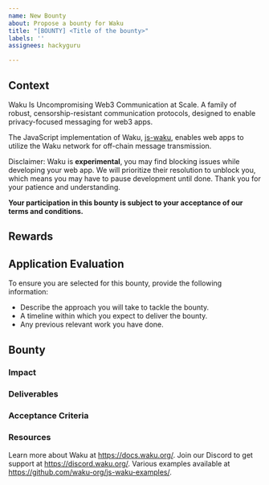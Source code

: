 ```yaml
---
name: New Bounty
about: Propose a bounty for Waku
title: "[BOUNTY] <Title of the bounty>"
labels: ''
assignees: hackyguru

---
```


## Context

<!--
Context for the bounty on Gitcoin/Bounty platform. Currently curated for a js-waku bounty.
Only change if the bounty is for another SDK
-->

Waku Is Uncompromising Web3 Communication at Scale.
A family of robust, censorship-resistant communication protocols, designed to enable privacy-focused messaging for web3 apps.

The JavaScript implementation of Waku, [js-waku](https://github.com/waku-org/js-waku/), enables web apps to utilize the Waku network for off-chain message transmission.

Disclaimer: Waku is **experimental**, you may find blocking issues while developing your web app. We will prioritize their resolution to unblock you, which means you may have to pause development until done.
Thank you for your patience and understanding.

**Your participation in this bounty is subject to your acceptance of our terms and conditions.**

## Rewards

<!-- Mention the reward for successfully completing the bounty -->

## Application Evaluation

<!-- Criteria we will use to select the hacker that will do the bounty -->

To ensure you are selected for this bounty, provide the following information:

- Describe the approach you will take to tackle the bounty.
- A timeline within which you expect to deliver the bounty.
- Any previous relevant work you have done.

## Bounty

<!-- Explain your bounty's executive summary that precisely mentions its outline -->

### Impact

<!-- Explain how your bounty positively contributes to the growth of Waku -->

### Deliverables

<!-- List out all the deliverables of the bounty -->

### Acceptance Criteria

<!-- Explain the guidelines, rules and other factors that help determine whether the bounty is complete -->

### Resources

<!--
List out some of the resources that can be helpful in completing the bounty.
Feel free to modify the list below
-->

Learn more about Waku at https://docs.waku.org/.
Join our Discord to get support at https://discord.waku.org/.
Various examples available at https://github.com/waku-org/js-waku-examples/.
